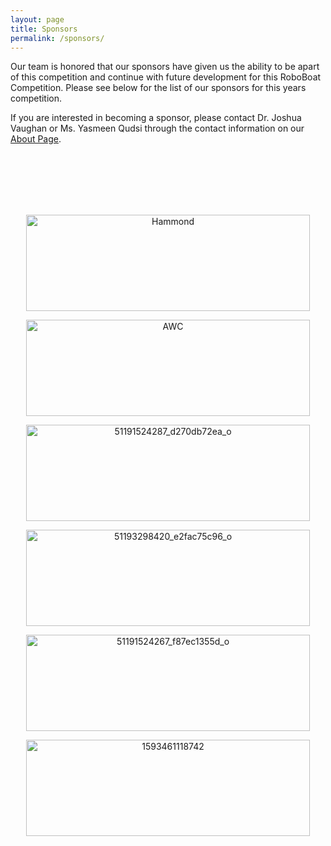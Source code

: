 ```yaml
---
layout: page
title: Sponsors
permalink: /sponsors/
---
```


Our team is honored that our sponsors have given us the ability to be apart of this competition and continue with future development for this RoboBoat Competition. Please see below for the list of our sponsors for this years competition.


If you are interested in becoming a sponsor, please contact Dr. Joshua Vaughan or Ms. Yasmeen Qudsi through the contact information on our [About Page](https://crawlab.github.io/RoboBoat-2021/about/). 

<br />
<br />
<br />
<br />
<br />
<center><p float="left">

<a data-flickr-embed="true" href="http://hammondmfg.com/" title="hammondmfg"><img src="https://live.staticflickr.com/65535/51193234209_4a381b66df_o.png" width="454" height="154" alt="Hammond"></a><script async src="//embedr.flickr.com/assets/client-code.js" charset="utf-8"></script>

<a data-flickr-embed="true" href="https://www.awc-inc.com/" title="logo_awc_cropped"><img src="https://live.staticflickr.com/65535/51192676338_466509c269_o.png" width="454" height="154" alt="AWC"></a><script async src="//embedr.flickr.com/assets/client-code.js" charset="utf-8"></script>

<a data-flickr-embed="true" href="https://azure.microsoft.com/en-us/" title="MS-Azure_logo_horiz_c-white_rgb"><img src="https://live.staticflickr.com/65535/51193479165_9185a1316d_o.png" width="454" height="154" alt="51191524287_d270db72ea_o"></a><script async src="//embedr.flickr.com/assets/client-code.js" charset="utf-8"></script>

<a data-flickr-embed="true" href="https://www.intel.com/content/www/us/en/homepage.html" title="intel"><img src="https://live.staticflickr.com/65535/51192626133_daf36f43c8_o.png" width="454" height="154" alt="51193298420_e2fac75c96_o"></a><script async src="//embedr.flickr.com/assets/client-code.js" charset="utf-8"></script>

<a data-flickr-embed="true" href="https://opencv.org/" title="cropped-OpenCV_logo_white_600x"><img src="https://live.staticflickr.com/65535/
51192412126_cc49910c3a_o.png" width="454" height="154" alt="51191524267_f87ec1355d_o"></a><script async src="//embedr.flickr.com/assets/
client-code.js" charset="utf-8"></script>

<a data-flickr-embed="true" href="https://www.chapmanconsulting.net/" title="1593461118742"><img src="https://live.staticflickr.com/65535/51198265411_0f5f5eb8a8_o.png" width="454" height="154" alt="1593461118742"></a><script async src="//embedr.flickr.com/assets/client-code.js" charset="utf-8"></script>

</p>
</center>